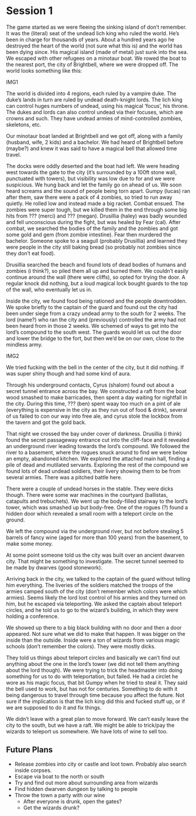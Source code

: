 # Session 1

The game started as we were fleeing the sinking island of don’t remember. It was the (literal) seat of the undead lich 
king who ruled the world. He’s been in charge for thousands of years. About a hundred years ago he destroyed the heart 
of the world (not sure what this is) and the world has been dying since. His magical island (made of metal) just sunk 
into the sea. We escaped with other refugees on a minotaur boat. We rowed the boat to the nearest port, the city of 
Brightbell, where we were dropped off. The world looks something like this:

IMG1

The world is divided into 4 regions, each ruled by a vampire duke. The duke’s lands in turn are ruled by undead death-knight 
lords. The lich king can control huges numbers of undead, using his magical ‘focus’, his throne. The dukes and lords can also 
control undead via their focuses, which are crowns and such. They have undead armies of mind-controlled zombies, skeletons, 
etc.

Our minotaur boat landed at Brightbell and we got off, along with a family (husband, wife, 2 kids) and a bachelor. We had 
heard of Brightbell before (maybe?) and knew it was said to have a magical bell that allowed time travel.

The docks were oddly deserted and the boat had left. We were heading west towards the gate to the city (it’s surrounded by
a 100ft stone wall, punctuated with towers), but visibility was low due to for and we were suspicious. We hung back and let
the family go on ahead of us. We soon heard screams and the sound of people being torn apart. Gumpy (lucas) ran after them, 
saw there were a pack of 4 zombies, so tried to run away quietly. He rolled low and instead made a big racket. Combat ensued.
The zombies were super tough, but we killed them in the end through some big hits from ??? (merci) and ??? (megan). 
Drusillia (haley) was badly wounded and fell unconscious during the fight, but was healed by Fear (cal). After combat, we
searched the bodies of the family and the zombies and got some gold and gem (from zombie intestine). Fear then murdered the 
bachelor. Someone spoke to a seagull (probably Drusillia) and learned they were people in the city still baking bread (so 
probably not zombies since they don’t eat food).

Drusillia searched the beach and found lots of dead bodies of humans and zombies (i think?), so piled them all up and burned 
them. We couldn’t easily continue around the wall (there were cliffs), so opted for trying the door. A regular knock did 
nothing, but a loud magical lock bought guards to the top of the wall, who eventually let us in.

Inside the city, we found food being rationed and the people downtrodden. We spoke briefly to the captain of the guard and 
found out the city had been under siege from a crazy undead army to the south for 2 weeks. The lord (name?) who ran the city 
and (previously) controlled the army had not been heard from in those 2 weeks. We schemed of ways to get into the lord’s
compound to the south west. The guards would let us out the door and lower the bridge to the fort, but then we’d be on our 
own, close to the mindless army.

IMG2

We tried fucking with the bell in the center of the city, but it did nothing. If was super shiny though and had some kind 
of aura.

Through his underground contacts, Cyrus (shalom) found out about a secret tunnel entrance across the bay. We constructed 
a raft from the boat wood smashed to make barricades, then spent a day waiting for nightfall in the city. During this time, 
??? (ben) spent waay too much on a pint of ale (everything is expensive in the city as they run out of food & drink), 
several of us failed to con our way into free ale, and cyrus stole the lockbox from the tavern and got the gold back.

That night we crossed the bay under cover of darkness. Drusillia (i think) found the secret passageway entrance cut into 
the cliff-face and it revealed an underground river leading towards the lord’s compound. We followed the river to a basement,
where the rogues snuck around to find we were below an empty, abandoned kitchen. We explored the attached main hall, finding 
a pile of dead and mutilated servants. Exploring the rest of the compound we found lots of dead undead soldiers, their 
livery showing them to be from several armies. There was a pitched battle here.

There were a couple of undead horses in the stable. They were dicks though. There were some war machines in the courtyard 
(ballistas, catapults and trebuchets). We went up the body-filled stairway to the lord’s tower, which was smashed up but 
body-free. One of the rogues (?) found a hidden door which revealed a small room with a teleport circle on the ground.

We left the compound via the underground river, but not before stealing 5 barrels of fancy wine (aged for more than 100 
years) from the basement, to make some money.

At some point someone told us the city was built over an ancient dwarven city. That might be something to investigate. 
The secret tunnel seemed to be made by dwarves (good stonework).

Arriving back in the city, we talked to the captain of the guard without telling him everything. The liveries of the 
soldiers matched the troops of the armies camped south of the city (don’t remember which colors were which armies). Seems 
likely the lord lost control of his armies and they turned on him, but he escaped via teleporting. We asked the captain 
about teleport circles, and he told us to go to the wizard’s building, in which they were holding a conference.

We showed up there to a big black building with no door and then a door appeared. Not sure what we did to make that happen. 
It was bigger on the inside than the outside. Inside were a ton of wizards from various magic schools (don’t remember the 
colors). They were mostly dicks.

They told us things about teleport circles and basically we can’t find out anything about the one in the lord’s tower 
(we did not tell them anything about the lord though). We were trying to trick the headmaster into doing something for 
us to do with teleportation, but failed. He had a circlet he wore as his magic focus, that bit Gumpy when he tried to 
steal it. They said the bell used to work, but has not for centuries. Something to do with it being dangerous to travel 
through time because you affect the future. Not sure if the implication is that the lich king did this and fucked stuff 
up, or if we are supposed to do it and fix things.

We didn’t leave with a great plan to move forward. We can’t easily leave the city to the south, but we have a raft. We 
might be able to trick/pay the wizards to teleport us somewhere. We have lots of wine to sell too.


## Future Plans

* Release zombies into city or castle and loot town. Probably also search inside corpses.
* Escape via boat to the north or south
* Try and find out more about surrounding area from wizards
* Find hidden dwarven dungeon by talking to people
* Throw the town a party with our wine
  * After everyone is drunk, open the gates?
  * Get the wizards drunk?

